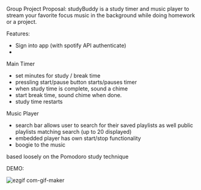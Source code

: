 Group Project Proposal:
<studyBuddy />
studyBuddy is a study timer and music player to stream your favorite focus music in the background while doing homework or a project. 

Features:
- Sign into app (with spotify API authenticate)
- 
Main Timer
- set minutes for study / break time
- pressling start/pause button starts/pauses timer
- when study time is complete, sound a chime 
- start break time, sound chime when done.
- study time restarts

Music Player
- search bar allows user to search for their saved playlists as well public playlists matching search (up to 20 displayed)
- embedded player has own start/stop functionality
- boogie to the music

based loosely on the Pomodoro study technique

DEMO:

![ezgif com-gif-maker](https://user-images.githubusercontent.com/84943280/135787390-e9c692ef-91c8-44b1-9c69-9c2e40397c7c.gif)
